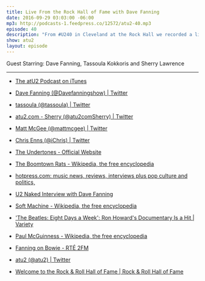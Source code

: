 ```yaml
---
title: Live From the Rock Hall of Fame with Dave Fanning
date: 2016-09-29 03:03:00 -06:00
mp3: http://podcasts-1.feedpress.co/12572/atu2-40.mp3
episode: 40
description: "From #U240 in Cleveland at the Rock Hall we recorded a live conversation with Dave Fanning about his history with U2 - stories of hearing new albums in Bono’s house, his thoughts on the Apple album release deal, Bob Dylan, The Beatles, social media, floppy disks, Bono’s charity work, Paul McGuinness' influence, and his thoughts on new U2 music. Thanks to the Rock & Roll Hall of Fame crew for recording this episode for us and putting on a great weekend in Cleveland to help celebrate U2’s 40th."
show: atu2
layout: episode
---
```


Guest Starring: Dave Fanning, Tassoula Kokkoris and Sherry Lawrence

***

* [The atU2 Podcast on iTunes][1]

* [Dave Fanning (@Davefanningshow) | Twitter][2]

* [tassoula (@tassoula) | Twitter][3]

* [atu2.com - Sherry (@atu2comSherry) | Twitter][4]

* [Matt McGee (@mattmcgee) | Twitter][5]

* [Chris Enns (@iChris) | Twitter][6]

* [The Undertones - Official Website][7]

* [The Boomtown Rats - Wikipedia, the free encyclopedia][8]

* [hotpress.com: music news, reviews, interviews plus pop culture and politics,][9]

* [U2 Naked Interview with Dave Fanning][10]

* [Soft Machine - Wikipedia, the free encyclopedia][11]

* ['The Beatles: Eight Days a Week': Ron Howard's Documentary Is a Hit | Variety][12]

* [Paul McGuinness - Wikipedia, the free encyclopedia][13]

* [Fanning on Bowie - RTÉ&nbsp;2FM][14]

* [atu2 (@atu2) | Twitter][15]

* [Welcome to the Rock &amp; Roll Hall of Fame | Rock &amp; Roll Hall of Fame][16]

[1]: https://itunes.apple.com/ca/podcast/the-atu2-podcast/id1018994132?mt=2
[2]: https://twitter.com/davefanningshow
[3]: https://twitter.com/tassoula
[4]: https://twitter.com/atu2comSherry
[5]: https://twitter.com/mattmcgee
[6]: https://twitter.com/ichris
[7]: http://www.theundertones.com/_/Home.html
[8]: https://en.wikipedia.org/wiki/The_Boomtown_Rats
[9]: http://www.hotpress.com/
[10]: http://www.rte.ie/archives/exhibitions/937-u2/291786-u2-naked/
[11]: https://en.wikipedia.org/wiki/Soft_Machine
[12]: http://variety.com/2016/film/news/beatles-eight-days-a-week-ron-howard-documentary-1201871901/
[13]: https://en.wikipedia.org/wiki/Paul_McGuinness
[14]: http://2fm.rte.ie/2016/01/11/fanning-on-bowie/
[15]: https://twitter.com/atu2
[16]: https://www.rockhall.com/
